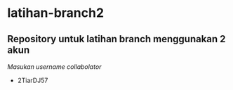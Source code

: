 # latihan-branch2
Repository untuk latihan branch menggunakan 2 akun
--
*Masukan username collabolator*
- 2TiarDJ57
